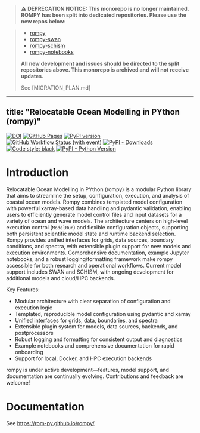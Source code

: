 > **⚠️ DEPRECATION NOTICE: This monorepo is no longer maintained. ROMPY has been split into dedicated repositories. Please use the new repos below:**

>
> - [rompy](https://github.com/rom-py/rompy)
> - [rompy-swan](https://github.com/rom-py/rompy-swan)
> - [rompy-schism](https://github.com/rom-py/rompy-schism)
> - [rompy-notebooks](https://github.com/rom-py/rompy-notebooks)
>
> **All new development and issues should be directed to the split repositories above. This monorepo is archived and will not receive updates.**
> 
> See [MIGRATION_PLAN.md]

---
title: "Relocatable Ocean Modelling in PYthon (rompy)"
---

[![DOI](https://zenodo.org/badge/DOI/10.5281/zenodo.15093426.svg)](https://doi.org/10.5281/zenodo.15093426)
[![GitHub Pages](https://github.com/rom-py/rompy/actions/workflows/sphinx_docs_to_gh_pages.yaml/badge.svg)](https://rom-py.github.io/rompy/)
[![PyPI version](https://img.shields.io/pypi/v/rompy.svg)](https://pypi.org/project/rompy/)
[![GitHub Workflow Status (with event)](https://img.shields.io/github/actions/workflow/status/rom-py/rompy/python-publish.yml)](https://github.com/rom-py/rompy/actions)
[![PyPI - Downloads](https://img.shields.io/pypi/dm/rompy)](https://pypistats.org/packages/rompy)
[![Code style: black](https://img.shields.io/badge/code%20style-black-000000.svg)](https://github.com/python/black)
[![PyPI - Python Version](https://img.shields.io/pypi/pyversions/rompy)](https://pypi.org/project/rompy/)

# Introduction

Relocatable Ocean Modelling in PYthon (rompy) is a modular Python library that aims to streamline the setup, configuration, execution, and analysis of coastal ocean models. Rompy combines templated model configuration with powerful xarray-based data handling and pydantic validation, enabling users to efficiently generate model control files and input datasets for a variety of ocean and wave models. The architecture centers on high-level execution control (`ModelRun`) and flexible configuration objects, supporting both persistent scientific model state and runtime backend selection. Rompy provides unified interfaces for grids, data sources, boundary conditions, and spectra, with extensible plugin support for new models and execution environments. Comprehensive documentation, example Jupyter notebooks, and a robust logging/formatting framework make rompy accessible for both research and operational workflows. Current model support includes SWAN and SCHISM, with ongoing development for additional models and cloud/HPC backends.

Key Features:
- Modular architecture with clear separation of configuration and execution logic
- Templated, reproducible model configuration using pydantic and xarray
- Unified interfaces for grids, data, boundaries, and spectra
- Extensible plugin system for models, data sources, backends, and postprocessors
- Robust logging and formatting for consistent output and diagnostics
- Example notebooks and comprehensive documentation for rapid onboarding
- Support for local, Docker, and HPC execution backends

rompy is under active development—features, model support, and documentation are continually evolving. Contributions and feedback are welcome!

# Documentation

See https://rom-py.github.io/rompy/

